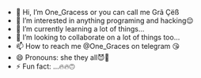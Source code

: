 - 👋 Hi, I’m One_Gracess or you can call me Grã Çëß 
- 👀 I’m interested in anything programing and hacking😌
- 🌱 I’m currently learning a lot of things...
- 💞️ I’m looking to collaborate on a lot of things too...
- 📫 How to reach me @One_Graces on telegram 😘
- 😄 Pronouns: she they all😈🖤
- ⚡ Fun fact: ...🔥🔥🙃

<!---
OneGracess/OneGracess is a ✨ special ✨ repository because its `README.md` (this file) appears on your GitHub profile.
You can click the Preview link to take a look at your changes.
--->
